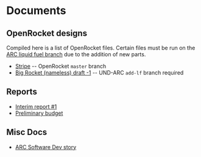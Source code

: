 # Documents

## OpenRocket designs

Compiled here is a list of OpenRocket files.  Certain files must be run on the [ARC liquid fuel branch](https://github.com/UND-ARC/openrocket/tree/add-lf) due to the addition of new parts.

* [Stripe](https://github.com/UND-ARC/research/blob/master/OpenRocket/stripe-draft1.ork) -- OpenRocket `master` branch
* [Big Rocket (nameless) draft -1](https://github.com/UND-ARC/research/blob/master/OpenRocket/webb1-draft1.ork) -- UND-ARC `add-lf` branch required

## Reports

* [Interim report #1](https://github.com/UND-ARC/research/blob/update-site/Reports/Interim_1.docx)
* [Preliminary budget](https://github.com/UND-ARC/research/blob/update-site/Budgeting/BillOfMaterials.xlsx)

## Misc Docs

* [ARC Software Dev story](https://github.com/UND-ARC/research/blob/master/arc-story.pdf)
